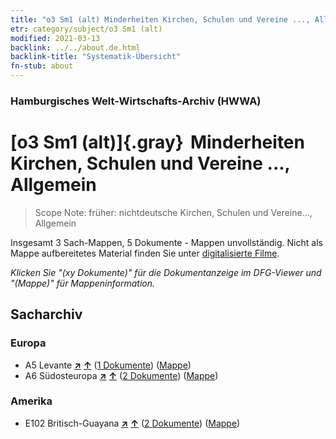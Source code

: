 ```yaml
---
title: "o3 Sm1 (alt) Minderheiten Kirchen, Schulen und Vereine ..., Allgemein"
etr: category/subject/o3 Sm1 (alt)
modified: 2021-03-13
backlink: ../../about.de.html
backlink-title: "Systematik-Übersicht"
fn-stub: about
---
```


### Hamburgisches Welt-Wirtschafts-Archiv (HWWA)
# [o3 Sm1 (alt)]{.gray}&#8201; Minderheiten Kirchen, Schulen und Vereine ..., Allgemein&#160; 


> Scope Note: früher: nichtdeutsche Kirchen, Schulen und Vereine..., Allgemein



Insgesamt 3 Sach-Mappen, 5 Dokumente - Mappen unvollständig.
Nicht als Mappe aufbereitetes Material finden Sie unter [digitalisierte Filme](/film/h1_sh).

_Klicken Sie "(xy Dokumente)" für die Dokumentanzeige im DFG-Viewer und "(Mappe)" für Mappeninformation._

## Sacharchiv




### Europa

- A5 Levante [**&nearr;**](../../../geo/i/140898/about.de.html "Levante (alle Mappen)") [**&uarr;**](../../../geo/about.de.html#A5 "Ländersystematik") (<a href="https://pm20.zbw.eu/dfgview/sh/140898,145912" title="über: Levante : Minderheiten Kirchen, Schulen und Vereine ..., Allgemein" target="_blank">1 Dokumente</a>) ([Mappe](http://purl.org/pressemappe20/folder/sh/140898,145912))
- A6 Südosteuropa [**&nearr;**](../../../geo/i/140900/about.de.html "Südosteuropa (alle Mappen)") [**&uarr;**](../../../geo/about.de.html#A6 "Ländersystematik") (<a href="https://pm20.zbw.eu/dfgview/sh/140900,145912" title="über: Südosteuropa : Minderheiten Kirchen, Schulen und Vereine ..., Allgemein" target="_blank">2 Dokumente</a>) ([Mappe](http://purl.org/pressemappe20/folder/sh/140900,145912))

### Amerika

- E102 Britisch-Guayana [**&nearr;**](../../../geo/i/141700/about.de.html "Britisch-Guayana (alle Mappen)") [**&uarr;**](../../../geo/about.de.html#E102 "Ländersystematik") (<a href="https://pm20.zbw.eu/dfgview/sh/141700,145912" title="über: Britisch-Guayana : Minderheiten Kirchen, Schulen und Vereine ..., Allgemein" target="_blank">2 Dokumente</a>) ([Mappe](http://purl.org/pressemappe20/folder/sh/141700,145912))


